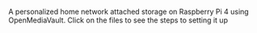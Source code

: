 A personalized home network attached storage on Raspberry Pi 4 using OpenMediaVault.
Click on the files to see the steps to setting it up

